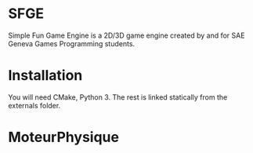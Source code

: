 # SFGE
Simple Fun Game Engine is a 2D/3D game engine created by and for SAE Geneva Games Programming students. 

# Installation
You will need CMake, Python 3. The rest is linked statically from the externals folder. 
# MoteurPhysique
